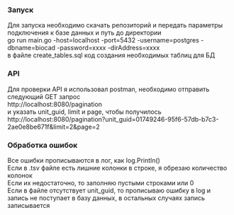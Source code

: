 ### Запуск
Для запуска необходимо скачать репозиторий и передать параметры подключения к базе данных и путь до директории  
go run main.go -host=localhost -port=5432 -username=postgres -dbname=biocad -password=xxxx -dirAddress=xxxx  
в файле create_tables.sql код создания необходимых таблиц для БД  

### API
Для проверки API я использовал postman, необходимо отправить следующий GET запрос  
http://localhost:8080/pagination  
и указать unit_guid, limit и page, чтобы получилось  
http://localhost:8080/pagination?unit_guid=01749246-95f6-57db-b7c3-2ae0e8be671f&limit=2&page=2  

### Обработка ошибок
Все ошибки прописываются в лог, как log.Println()  
Если в .tsv файле есть лишние колонки в строке, я обрезаю количество колонок  
Если их недостаточно, то заполняю пустыми строками или 0  
Если в файле отсутствует unit_guid, то прописываю ошибку в log и запись не поступает в базу данных, в остальных случаях запись записывается